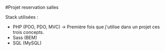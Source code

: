 #Projet reservation salles 

Stack utilisées : 
 
 - PHP (POO, PDO, MVC) -> Première fois que j'utilise dans un projet ces trois concepts.
 - Sass (BEM)
 - SQL (MySQL)
